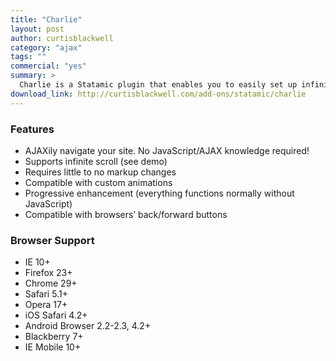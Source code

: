 ```yaml
---
title: "Charlie"
layout: post
author: curtisblackwell
category: "ajax"
tags: ""
commercial: "yes"
summary: >
  Charlie is a Statamic plugin that enables you to easily set up infinite scroll and create an AJAX navigable site with little to no markup changes.
download_link: http://curtisblackwell.com/add-ons/statamic/charlie
---
```


### Features
- AJAXily navigate your site. No JavaScript/AJAX knowledge required!
- Supports infinite scroll (see demo)
- Requires little to no markup changes
- Compatible with custom animations
- Progressive enhancement (everything functions normally without JavaScript)
- Compatible with browsers’ back/forward buttons

### Browser Support

- IE 10+
- Firefox 23+
- Chrome 29+
- Safari 5.1+
- Opera 17+
- iOS Safari 4.2+
- Android Browser 2.2-2.3, 4.2+
- Blackberry 7+
- IE Mobile 10+
